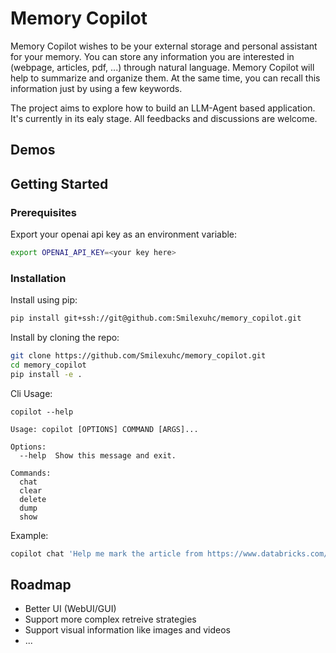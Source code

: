# Memory Copilot

Memory Copilot wishes to be your external storage and personal assistant for your memory.
You can store any information you are interested in (webpage, articles, pdf, ...) through natural language. Memory Copilot will help to summarize and organize them. At the same time, you can recall this information just by using a few keywords.

The project aims to explore how to build an LLM-Agent based application. It's currently in its ealy stage. All feedbacks and discussions are welcome.

## Demos

## Getting Started

### Prerequisites

Export your openai api key as an environment variable:
```bash
export OPENAI_API_KEY=<your key here>
```

### Installation

Install using pip:
```bash
pip install git+ssh://git@github.com:Smilexuhc/memory_copilot.git
```

Install by cloning the repo:
```bash
git clone https://github.com/Smilexuhc/memory_copilot.git
cd memory_copilot
pip install -e .
```

Cli Usage:

```
copilot --help

Usage: copilot [OPTIONS] COMMAND [ARGS]...

Options:
  --help  Show this message and exit.

Commands:
  chat
  clear
  delete
  dump
  show
```

Example:

```bash
copilot chat 'Help me mark the article from https://www.databricks.com/blog/llm-inference-performance-engineering-best-practices'
```


## Roadmap

- Better UI (WebUI/GUI)
- Support more complex retreive strategies
- Support visual information like images and videos
- ...
